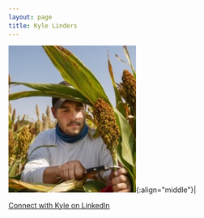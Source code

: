 ```yaml
---
layout: page
title: Kyle Linders
---
```


![Kyle Linders](/images/People_Images/KyleL.jpg){:align="middle"}|


[Connect with Kyle on LinkedIn](https://www.linkedin.com/in/kyle-linders/)
